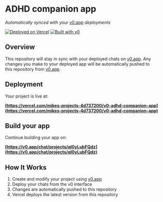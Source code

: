 # ADHD companion app

*Automatically synced with your [v0.app](https://v0.app) deployments*

[![Deployed on Vercel](https://img.shields.io/badge/Deployed%20on-Vercel-black?style=for-the-badge&logo=vercel)](https://vercel.com/mikes-projects-4d737200/v0-adhd-companion-app)
[![Built with v0](https://img.shields.io/badge/Built%20with-v0.app-black?style=for-the-badge)](https://v0.app/chat/projects/ql0yLubFQdz)

## Overview

This repository will stay in sync with your deployed chats on [v0.app](https://v0.app).
Any changes you make to your deployed app will be automatically pushed to this repository from [v0.app](https://v0.app).

## Deployment

Your project is live at:

**[https://vercel.com/mikes-projects-4d737200/v0-adhd-companion-app](https://vercel.com/mikes-projects-4d737200/v0-adhd-companion-app)**

## Build your app

Continue building your app on:

**[https://v0.app/chat/projects/ql0yLubFQdz](https://v0.app/chat/projects/ql0yLubFQdz)**

## How It Works

1. Create and modify your project using [v0.app](https://v0.app)
2. Deploy your chats from the v0 interface
3. Changes are automatically pushed to this repository
4. Vercel deploys the latest version from this repository